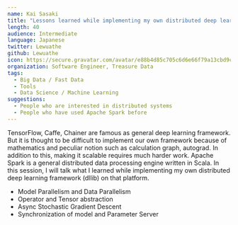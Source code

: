 ```yaml
---
name: Kai Sasaki
title: "Lessons learned while implementing my own distributed deep learning framework on Spark"
length: 40
audience: Intermediate
language: Japanese
twitter: Lewuathe
github: Lewuathe
icon: https://secure.gravatar.com/avatar/e88b4d85c705c6d6e66f79a13cbd9c4c
organization: Software Engineer, Treasure Data
tags:
  - Big Data / Fast Data
  - Tools
  - Data Science / Machine Learning
suggestions:
  - People who are interested in distributed systems
  - People who have used Apache Spark before
---
```

TensorFlow, Caffe, Chainer are famous as general deep learning framework. But it is thought to be difficult to implement our own framework because of mathematics and peculiar notion such as calculation graph, autograd. In addition to this, making it scalable requires much harder work.
Apache Spark is a general distributed data processing engine written in Scala. In this session, I will talk what I learned while implementing my own distributed deep learning framework (dllib) on that platform.

- Model Parallelism and Data Parallelism
- Operator and Tensor abstraction
- Async Stochastic Gradient Descent
- Synchronization of model and Parameter Server

